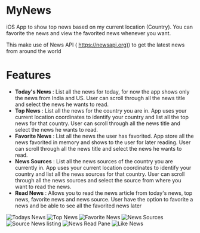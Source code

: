 # MyNews

iOS App to show top news based on my current location (Country). You can favorite the news and view the favorited news whenever you want.

This make use of News API ( [https://newsapi.org)](https://newsapi.org)) to get the latest news from around the world

# Features

- **Today&#39;s News** : List all the news for today, for now the app shows only the news from India and US. User can scroll through all the news title and select the news he wants to read.
- **Top News** : List all the news for the country you are in. App uses your current location coordinates to identify your country and list all the top news for that country. User can scroll through all the news title and select the news he wants to read.
- **Favorite News** : List all the news the user has favorited. App store all the news favorited in memory and shows to the user for later reading. User can scroll through all the news title and select the news he wants to read.
- **News Sources** : List all the news sources of the country you are currently in. App uses your current location coordinates to identify your country and list all the news sources for that country. User can scroll through all the news sources and select the source from where you want to read the news.
- **Read News** : Allows you to read the news article from today's news, top news, favorite news and news source. User have the option to favorite a news and be able to see all the favorited news later

![Todays News](MyNews/MyNews/Screenshots/todaysnews.png)
![Top News](MyNews/MyNews/Screenshots/topnews.png)
![Favorite News](MyNews/MyNews/Screenshots/favoritenews.png)
![News Sources](MyNews/MyNews/Screenshots/newssource.png)
![Source News listing](MyNews/MyNews/Screenshots/sourcenews.png)
![News Read Pane](MyNews/MyNews/Screenshots/newsread.png)
![Like News](MyNews/MyNews/Screenshots/newslike.png)

